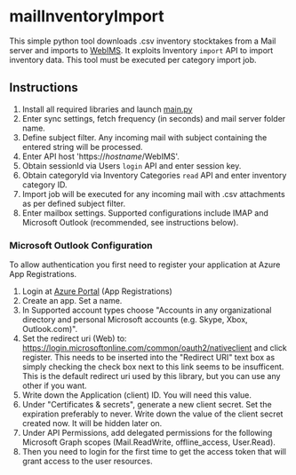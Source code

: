 # mailInventoryImport
This simple python tool downloads .csv inventory stocktakes from a Mail server and imports to [WebIMS](https://github.com/zammitjohn/WebIMS). It exploits Inventory ```import``` API to import inventory data. This tool must be executed per category import job.

## Instructions
1. Install all required libraries and launch [main.py](main.py)
2. Enter sync settings, fetch frequency (in seconds) and mail server folder name.
3. Define subject filter. Any incoming mail with subject containing the entered string will be processed. 
4. Enter API host 'https://*hostname*/WebIMS'.
5. Obtain sessionId via Users ```login``` API and enter session key. 
6. Obtain categoryId via Inventory Categories ```read``` API and enter inventory category ID.
7. Import job will be executed for any incoming mail with .csv attachments as per defined subject filter.
8. Enter mailbox settings. Supported configurations include IMAP and Microsoft Outlook (recommended, see instructions below).

### Microsoft Outlook Configuration
To allow authentication you first need to register your application at Azure App Registrations.

1. Login at [Azure Portal](https://portal.azure.com/#blade/Microsoft_AAD_RegisteredApps/ApplicationsListBlade) (App Registrations)
2. Create an app. Set a name.
3. In Supported account types choose "Accounts in any organizational directory and personal Microsoft accounts (e.g. Skype, Xbox, Outlook.com)".
4. Set the redirect uri (Web) to: https://login.microsoftonline.com/common/oauth2/nativeclient and click register. This needs to be inserted into the "Redirect URI" text box as simply checking the check box next to this link seems to be insufficent. This is the default redirect uri used by this library, but you can use any other if you want.
5. Write down the Application (client) ID. You will need this value.
6. Under "Certificates & secrets", generate a new client secret. Set the expiration preferably to never. Write down the value of the client secret created now. It will be hidden later on.
7. Under API Permissions, add delegated permissions for the following Microsoft Graph scopes (Mail.ReadWrite, offline_access, User.Read).
8. Then you need to login for the first time to get the access token that will grant access to the user resources.
